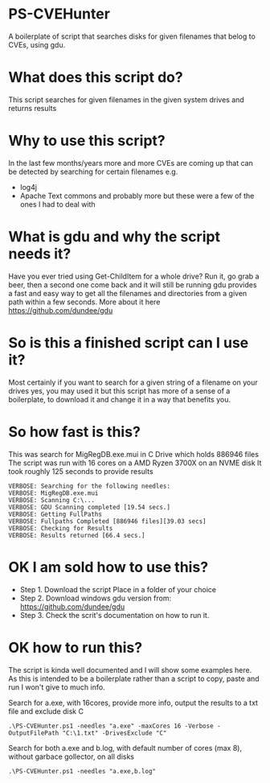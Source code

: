 # PS-CVEHunter
A boilerplate of script that searches disks for given filenames that belog to CVEs, using gdu.

# What does this script do?
This script searches for given filenames in the given system drives and returns results

# Why to use this script?
In the last few months/years more and more CVEs are coming up that can be detected by searching
for certain filenames
e.g.
- log4j
- Apache Text commons 
and probably more but these were a few of the ones I had to deal with

# What is gdu and why the script needs it?
Have you ever tried using Get-ChildItem for a whole drive?
Run it, go grab a beer, then a second one come back and it will still be running
gdu provides a fast and easy way to get all the filenames and directories from a given
path within a few seconds. More about it here https://github.com/dundee/gdu

# So is this a finished script can I use it?
Most certainly if you want to search for a given string of a filename on your drives
yes, you may used it but this script has more of a sense of a boilerplate, to download it
and change it in a way that benefits you.

# So how fast is this?
This was search for MigRegDB.exe.mui in C Drive which holds 886946 files  
The script was run with 16 cores on a AMD Ryzen 3700X on an NVME disk
It took roughly 125 seconds to provide results
```
VERBOSE: Searching for the following needles:  
VERBOSE: MigRegDB.exe.mui  
VERBOSE: Scanning C:\...  
VERBOSE: GDU Scanning completed [19.54 secs.]  
VERBOSE: Getting FullPaths  
VERBOSE: Fullpaths Completed [886946 files][39.03 secs]  
VERBOSE: Checking for Results  
VERBOSE: Results returned [66.4 secs.]  
```
# OK I am sold how to use this?
* Step 1.
Download the script
Place in a folder of your choice
* Step 2.
Download windows gdu version from:
https://github.com/dundee/gdu
* Step 3.
Check the scrit's documentation on how to run it.

# OK how to run this?
The script is kinda well documented and I will show some examples here.
As this is intended to be a boilerplate rather than a script to copy, paste and run I won't give to much info. 

Search for a.exe, with 16cores, provide more info, output the results to a txt file and exclude disk C

```
.\PS-CVEHunter.ps1 -needles "a.exe" -maxCores 16 -Verbose -OutputFilePath "C:\1.txt" -DrivesExclude "C"
```
Search for both a.exe and b.log, with default number of cores (max 8), without garbace gollector, on all disks
```
.\PS-CVEHunter.ps1 -needles "a.exe,b.log"
```




